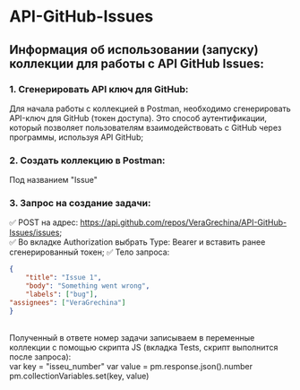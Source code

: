 # API-GitHub-Issues
## Информация об использовании (запуску) коллекции для работы с API GitHub Issues: 
### 1. Сгенерировать API ключ для GitHub: 
Для начала работы с коллекцией в Postman, необходимо сгенерировать API-ключ для GitHub (токен доступа). Это способ аутентификации, который позволяет пользователям взаимодействовать с GitHub через программы, используя API GitHub; 
### 2. Создать коллекцию в Postman:
Под названием "Issue" 
### 3. Запрос на создание задачи: 
✅ POST на адрес: https://api.github.com/repos/VeraGrechina/API-GitHub-Issues/issues; <br>
✅ Во вкладке Authorization выбрать Type: Bearer и вставить ранее сгенерированный токен;
✅ Тело запроса: <br>
```json
{
    "title": "Issue 1",
    "body": "Something went wrong",
    "labels": ["bug"],
"assignees": ["VeraGrechina"]
}
```
<br>
Полученный в ответе номер задачи записываем в переменные коллекции с помощью скрипта JS (вкладка Tests, скрипт выполнится после запроса):<br>
var key = "isseu_number"
var value = pm.response.json().number
pm.collectionVariables.set(key, value) 

